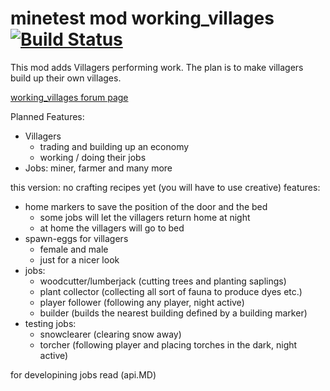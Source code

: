# minetest mod working_villages [![Build Status](https://travis-ci.org/theFox6/working_villages.svg?branch=master)](https://travis-ci.org/theFox6/working_villages)
This mod adds Villagers performing work.
The plan is to make villagers build up their own villages.

[working_villages forum page](https://forum.minetest.net/viewtopic.php?f=9&t=17429)

Planned Features:
* Villagers
  * trading and building up an economy
  * working / doing their jobs
* Jobs: miner, farmer and many more

this version:
no crafting recipes yet (you will have to use creative)
features:
* home markers to save the position of the door and the bed
  * some jobs will let the villagers return home at night
  * at home the villagers will go to bed
* spawn-eggs for villagers
  * female and male
  * just for a nicer look
* jobs:
  * woodcutter/lumberjack (cutting trees and planting saplings)
  * plant collector (collecting all sort of fauna to produce dyes etc.)
  * player follower (following any player, night active)
  * builder (builds the nearest building defined by a building marker)
* testing jobs:
  * snowclearer (clearing snow away)
  * torcher (following player and placing torches in the dark, night active)

for developining jobs read (api.MD)
